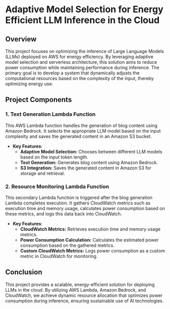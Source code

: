 <h1>Adaptive Model Selection for Energy Efficient LLM Inference in the Cloud</h1>
<h2>Overview</h2>
<p>This project focuses on optimizing the inference of Large Language Models (LLMs) deployed on AWS for energy efficiency. By leveraging adaptive model selection and serverless architecture, this solution aims to reduce power consumption while maintaining performance during inference. The primary goal is to develop a system that dynamically adjusts the computational resources based on the complexity of the input, thereby optimizing energy use.</p>
<h2>Project Components</h2>
<h3>1. <strong>Text Generation Lambda Function</strong></h3>
<p>This AWS Lambda function handles the generation of blog content using Amazon Bedrock. It selects the appropriate LLM model based on the input complexity and saves the generated content in an Amazon S3 bucket.</p>
<ul>
    <li><strong>Key Features</strong>:
        <ul>
            <li><strong>Adaptive Model Selection:</strong> Chooses between different LLM models based on the input token length.</li>
            <li><strong>Text Generation:</strong> Generates blog content using Amazon Bedrock.</li>
            <li><strong>S3 Integration:</strong> Saves the generated content in Amazon S3 for storage and retrieval.</li>
        </ul>
    </li>
</ul>
<h3>2. <strong>Resource Monitoring Lambda Function</strong></h3>
<p>This secondary Lambda function is triggered after the blog generation Lambda completes execution. It gathers CloudWatch metrics such as execution time and memory usage, calculates power consumption based on these metrics, and logs this data back into CloudWatch.</p>
<ul>
    <li><strong>Key Features</strong>:
        <ul>
            <li><strong>CloudWatch Metrics:</strong> Retrieves execution time and memory usage metrics.</li>
            <li><strong>Power Consumption Calculation:</strong> Calculates the estimated power consumption based on the gathered metrics.</li>
            <li><strong>Custom CloudWatch Metrics:</strong> Logs power consumption as a custom metric in CloudWatch for monitoring.</li>
        </ul>
    </li>
</ul>

<h2>Conclusion</h2>
<p>This project provides a scalable, energy-efficient solution for deploying LLMs in the cloud. By utilizing AWS Lambda, Amazon Bedrock, and CloudWatch, we achieve dynamic resource allocation that optimizes power consumption during inference, ensuring sustainable use of AI technologies.</p>
